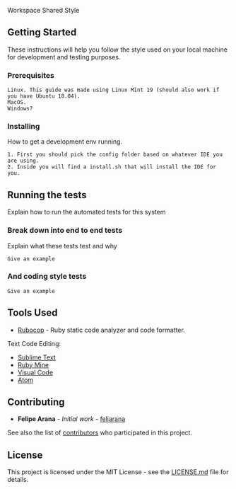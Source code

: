 Workspace Shared Style

## Getting Started

These instructions will help you follow the style used on your local machine for development and testing purposes. 

### Prerequisites

```
Linux. This guide was made using Linux Mint 19 (should also work if you have Ubuntu 18.04).
MacOS.
Windows?
```

### Installing

How to get a development env running.

```
1. First you should pick the config folder based on whatever IDE you are using. 
2. Inside you will find a install.sh that will install the IDE for you.

```



## Running the tests

Explain how to run the automated tests for this system

### Break down into end to end tests

Explain what these tests test and why

```
Give an example
```

### And coding style tests


```
Give an example
```

## Tools Used

* [Rubocop](https://github.com/rubocop-hq/rubocop) - Ruby static code analyzer and code formatter.

Text Code Editing:
* [Sublime Text](https://www.sublimetext.com/)
* [Ruby Mine](https://www.jetbrains.com/es-es/ruby/)
* [Visual Code](https://code.visualstudio.com/)
* [Atom](https://atom.io/)

## Contributing

* **Felipe Arana** - *Initial work* - [feliarana](https://github.com/feliarana)

See also the list of [contributors](https://github.com/your/project/contributors) who participated in this project.

## License

This project is licensed under the MIT License - see the [LICENSE.md](LICENSE.md) file for details.
